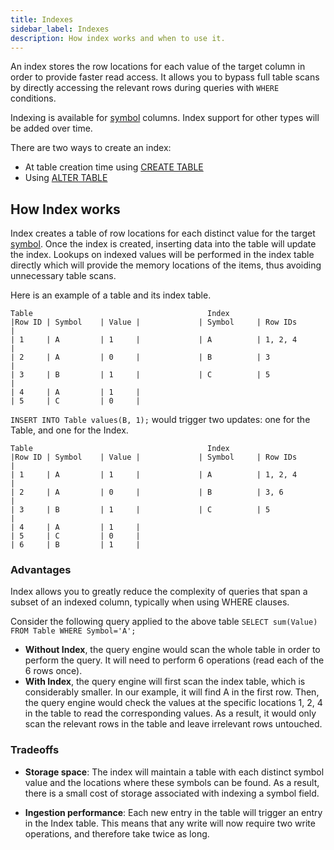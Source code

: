 ```yaml
---
title: Indexes
sidebar_label: Indexes
description: How index works and when to use it.
---
```


An index stores the row locations for each value of the target column in order
to provide faster read access. It allows you to bypass full table scans by
directly accessing the relevant rows during queries with `WHERE` conditions.

Indexing is available for [symbol](/docs/concept/symbol/) columns. Index support
for other types will be added over time.

There are two ways to create an index:

- At table creation time using
  [CREATE TABLE](/docs/reference/sql/create-table/#index)
- Using [ALTER TABLE](/docs/reference/sql/alter-table-alter-column-add-index/)

## How Index works

Index creates a table of row locations for each distinct value for the target
[symbol](/docs/concept/symbol/). Once the index is created, inserting data into
the table will update the index. Lookups on indexed values will be performed in
the index table directly which will provide the memory locations of the items,
thus avoiding unnecessary table scans.

Here is an example of a table and its index table.

```shell
Table                                       Index
|Row ID | Symbol    | Value |             | Symbol     | Row IDs       |
| 1     | A         | 1     |             | A          | 1, 2, 4       |
| 2     | A         | 0     |             | B          | 3             |
| 3     | B         | 1     |             | C          | 5             |
| 4     | A         | 1     |
| 5     | C         | 0     |
```

`INSERT INTO Table values(B, 1);` would trigger two updates: one for the Table,
and one for the Index.

```shell
Table                                       Index
|Row ID | Symbol    | Value |             | Symbol     | Row IDs       |
| 1     | A         | 1     |             | A          | 1, 2, 4       |
| 2     | A         | 0     |             | B          | 3, 6          |
| 3     | B         | 1     |             | C          | 5             |
| 4     | A         | 1     |
| 5     | C         | 0     |
| 6     | B         | 1     |
```

### Advantages

Index allows you to greatly reduce the complexity of queries that span a subset
of an indexed column, typically when using WHERE clauses.

Consider the following query applied to the above table
`SELECT sum(Value) FROM Table WHERE Symbol='A';`

- **Without Index**, the query engine would scan the whole table in order to
  perform the query. It will need to perform 6 operations (read each of the 6
  rows once).
- **With Index**, the query engine will first scan the index table, which is
  considerably smaller. In our example, it will find A in the first row. Then,
  the query engine would check the values at the specific locations 1, 2, 4 in
  the table to read the corresponding values. As a result, it would only scan
  the relevant rows in the table and leave irrelevant rows untouched.

### Tradeoffs

- **Storage space**: The index will maintain a table with each distinct symbol
  value and the locations where these symbols can be found. As a result, there
  is a small cost of storage associated with indexing a symbol field.

- **Ingestion performance**: Each new entry in the table will trigger an entry
  in the Index table. This means that any write will now require two write
  operations, and therefore take twice as long.
